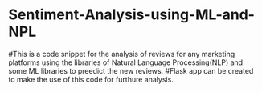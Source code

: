 # Sentiment-Analysis-using-ML-and-NPL
#This is a code snippet for the analysis of reviews for any marketing platforms using the libraries of Natural Language Processing(NLP) and some ML libraries to preedict the new reviews.
#Flask app can be created to make the use of this code for furthure analysis.
